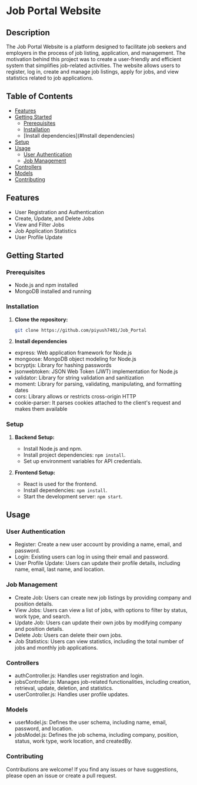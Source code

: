 # Job Portal Website

## Description
The Job Portal Website is a platform designed to facilitate job seekers and employers in the process of job listing, application, and management. The motivation behind this project was to create a user-friendly and efficient system that simplifies job-related activities. The website allows users to register, log in, create and manage job listings, apply for jobs, and view statistics related to job applications.

## Table of Contents

- [Features](#features)
- [Getting Started](#getting-started)
  - [Prerequisites](#prerequisites)
  - [Installation](#installation)
  - [Install dependencies](#Install dependencies)
- [Setup](#Setup)
- [Usage](#usage)
  - [User Authentication](#user-authentication)
  - [Job Management](#job-management)
- [Controllers](#controllers)
- [Models](#models)
- [Contributing](#contributing)

## Features

- User Registration and Authentication
- Create, Update, and Delete Jobs
- View and Filter Jobs
- Job Application Statistics
- User Profile Update

## Getting Started

### Prerequisites

- Node.js and npm installed
- MongoDB installed and running

### Installation

1. **Clone the repository:**

   ```bash
   git clone https://github.com/piyush7401/Job_Portal

2. **Install dependencies**

- express: Web application framework for Node.js
- mongoose: MongoDB object modeling for Node.js
- bcryptjs: Library for hashing passwords
- jsonwebtoken: JSON Web Token (JWT) implementation for Node.js
- validator: Library for string validation and sanitization
- moment: Library for parsing, validating, manipulating, and formatting dates
- cors: Library allows or restricts cross-origin HTTP
- cookie-parser: It parses cookies attached to the client's request and makes them available

### Setup

1. **Backend Setup:**
   - Install Node.js and npm.
   - Install project dependencies: `npm install`.
   - Set up environment variables for API credentials.

2. **Frontend Setup:**
   - React is used for the frontend.
   - Install dependencies: `npm install`.
   - Start the development server: `npm start`.
  
## Usage
### User Authentication  
- Register: Create a new user account by providing a name, email, and password.
- Login: Existing users can log in using their email and password.
- User Profile Update: Users can update their profile details, including name, email, last name, and location.

### Job Management
- Create Job: Users can create new job listings by providing company and position details.
- View Jobs: Users can view a list of jobs, with options to filter by status, work type, and search.
- Update Job: Users can update their own jobs by modifying company and position details.
- Delete Job: Users can delete their own jobs.
- Job Statistics: Users can view statistics, including the total number of jobs and monthly job applications.

### Controllers
- authController.js: Handles user registration and login.
- jobsController.js: Manages job-related functionalities, including creation, retrieval, update, deletion, and statistics.
- userController.js: Handles user profile updates.

### Models
- userModel.js: Defines the user schema, including name, email, password, and location.
- jobsModel.js: Defines the job schema, including company, position, status, work type, work location, and createdBy.

### Contributing
Contributions are welcome! If you find any issues or have suggestions, please open an issue or create a pull request.
